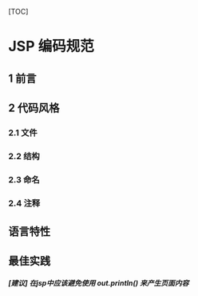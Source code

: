 [TOC]

# JSP 编码规范

## 1 前言

## 2 代码风格

### 2.1 文件

### 2.2 结构

### 2.3 命名

### 2.4 注释

## 语言特性

## 最佳实践

##### [建议] 在jsp中应该避免使用 out.println() 来产生页面内容
